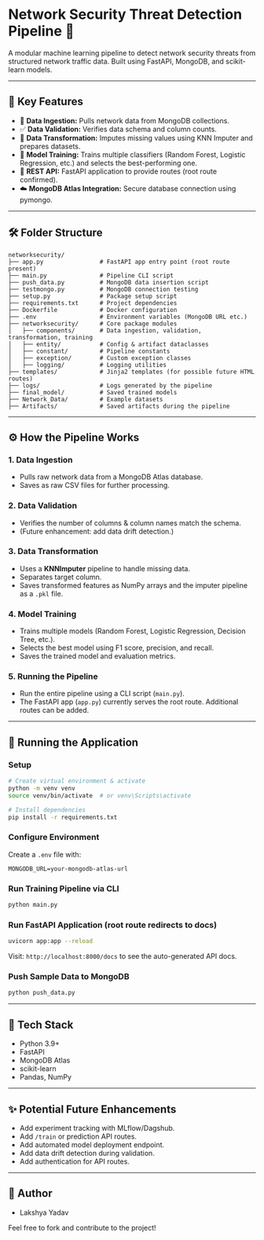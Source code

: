 # Network Security Threat Detection Pipeline 🚨

A modular machine learning pipeline to detect network security threats from structured network traffic data. Built using FastAPI, MongoDB, and scikit-learn models.

---

## 🔑 Key Features

- 🔌 **Data Ingestion:** Pulls network data from MongoDB collections.
- ✅ **Data Validation:** Verifies data schema and column counts.
- 🔄 **Data Transformation:** Imputes missing values using KNN Imputer and prepares datasets.
- 🤖 **Model Training:** Trains multiple classifiers (Random Forest, Logistic Regression, etc.) and selects the best-performing one.
- 🚀 **REST API:** FastAPI application to provide routes (root route confirmed).
- ☁️ **MongoDB Atlas Integration:** Secure database connection using pymongo.

---

## 🛠️ Folder Structure

```
networksecurity/
├── app.py                # FastAPI app entry point (root route present)
├── main.py               # Pipeline CLI script
├── push_data.py          # MongoDB data insertion script
├── testmongo.py          # MongoDB connection testing
├── setup.py              # Package setup script
├── requirements.txt      # Project dependencies
├── Dockerfile            # Docker configuration
├── .env                  # Environment variables (MongoDB URL etc.)
├── networksecurity/      # Core package modules
│   ├── components/       # Data ingestion, validation, transformation, training
│   ├── entity/           # Config & artifact dataclasses
│   ├── constant/         # Pipeline constants
│   ├── exception/        # Custom exception classes
│   ├── logging/          # Logging utilities
├── templates/            # Jinja2 templates (for possible future HTML routes)
├── logs/                 # Logs generated by the pipeline
├── final_model/          # Saved trained models
├── Network_Data/         # Example datasets
├── Artifacts/            # Saved artifacts during the pipeline
```

---

## ⚙️ How the Pipeline Works

### 1. Data Ingestion
- Pulls raw network data from a MongoDB Atlas database.
- Saves as raw CSV files for further processing.

### 2. Data Validation
- Verifies the number of columns & column names match the schema.
- (Future enhancement: add data drift detection.)

### 3. Data Transformation
- Uses a **KNNImputer** pipeline to handle missing data.
- Separates target column.
- Saves transformed features as NumPy arrays and the imputer pipeline as a `.pkl` file.

### 4. Model Training
- Trains multiple models (Random Forest, Logistic Regression, Decision Tree, etc.).
- Selects the best model using F1 score, precision, and recall.
- Saves the trained model and evaluation metrics.

### 5. Running the Pipeline
- Run the entire pipeline using a CLI script (`main.py`).
- The FastAPI app (`app.py`) currently serves the root route. Additional routes can be added.

---

## 🚀 Running the Application

### Setup
```bash
# Create virtual environment & activate
python -m venv venv
source venv/bin/activate  # or venv\Scripts\activate

# Install dependencies
pip install -r requirements.txt
```

### Configure Environment
Create a `.env` file with:
```
MONGODB_URL=your-mongodb-atlas-url
```

### Run Training Pipeline via CLI
```bash
python main.py
```

### Run FastAPI Application (root route redirects to docs)
```bash
uvicorn app:app --reload
```
Visit: `http://localhost:8000/docs` to see the auto-generated API docs.

### Push Sample Data to MongoDB
```bash
python push_data.py
```

---

## 🔧 Tech Stack

- Python 3.9+
- FastAPI
- MongoDB Atlas
- scikit-learn
- Pandas, NumPy

---

## ✨ Potential Future Enhancements

- Add experiment tracking with MLflow/Dagshub.
- Add `/train` or prediction API routes.
- Add automated model deployment endpoint.
- Add data drift detection during validation.
- Add authentication for API routes.

---

## 🙌 Author

- Lakshya Yadav

Feel free to fork and contribute to the project!
